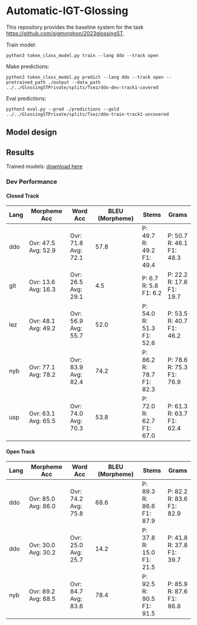 # Automatic-IGT-Glossing
This repository provides the baseline system for the task https://github.com/sigmorphon/2023glossingST. 

Train model:

```shell
python3 token_class_model.py train --lang ddo --track open
```

Make predictions:

```shell
python3 token_class_model.py predict --lang ddo --track open --pretrained_path ./output --data_path ../../GlossingSTPrivate/splits/Tsez/ddo-dev-track1-covered
```

Eval predictions:

```shell
python3 eval.py --pred ./predictions --gold ../../GlossingSTPrivate/splits/Tsez/ddo-train-track1-uncovered
```

## Model design

## Results

Trained models: [download here](https://o365coloradoedu-my.sharepoint.com/:f:/g/personal/migi8081_colorado_edu/EhzVMGQwS_5GuV4R1BZYbVIBJbj0zHi09t85zGRuAwEkbw?e=iEIIfH)

### Dev Performance
#### Closed Track
| Lang | Morpheme Acc| Word Acc | BLEU (Morpheme) | Stems | Grams |
| --- | --- | --- | --- | --- | --- |
| ddo | Ovr: 47.5<br>Avg: 52.9 | Ovr: 71.8<br>Avg: 72.1 | 57.8 | P: 49.7<br>R: 49.2<br>F1: 49.4 | P: 50.7<br>R: 46.1<br>F1: 48.3 |
| git | Ovr: 13.6<br>Avg: 16.3 | Ovr: 26.5<br>Avg: 29.1 | 4.5 | P: 6.7<br>R: 5.8<br>F1: 6.2 | P: 22.2<br>R: 17.6<br>F1: 19.7 |]
| lez | Ovr: 48.1<br>Avg: 49.2 | Ovr: 56.9<br>Avg: 55.7 | 52.0 | P: 54.0<br>R: 51.3<br>F1: 52.6 | P: 53.5<br>R: 40.7<br>F1: 46.2 |
| nyb | Ovr: 77.1<br>Avg: 78.2 | Ovr: 83.9<br>Avg: 82.4 | 74.2 | P: 86.2<br>R: 78.7<br>F1: 82.3 | P: 78.6<br>R: 75.3<br>F1: 76.9 |
| usp | Ovr: 63.1<br>Avg: 65.5 | Ovr: 74.0<br>Avg: 70.3 | 53.8 | P: 72.0<br>R: 62.7<br>F1: 67.0 | P: 61.3<br>R: 63.7<br>F1: 62.4 |

#### Open Track
| Lang | Morpheme Acc| Word Acc | BLEU (Morpheme) | Stems | Grams |
| --- | --- | --- | --- | --- | --- |
| ddo | Ovr: 85.0<br>Avg: 86.0 | Ovr: 74.2<br>Avg: 75.8 | 68.6 | P: 89.3<br>R: 86.6<br>F1: 87.9 | P: 82.2<br>R: 83.6<br>F1: 82.9 |
| ddo | Ovr: 30.0<br>Avg: 30.2 | Ovr: 25.0<br>Avg: 25.7 | 14.2 | P: 37.8<br>R: 15.0<br>F1: 21.5 | P: 41.8<br>R: 37.8<br>F1: 39.7 |
| nyb | Ovr: 89.2<br>Avg: 88.5 | Ovr: 84.7<br>Avg: 83.6 | 78.4 | P: 92.5<br>R: 90.5<br>F1: 91.5 | P: 85.9<br>R: 87.6<br>F1: 86.8 |

